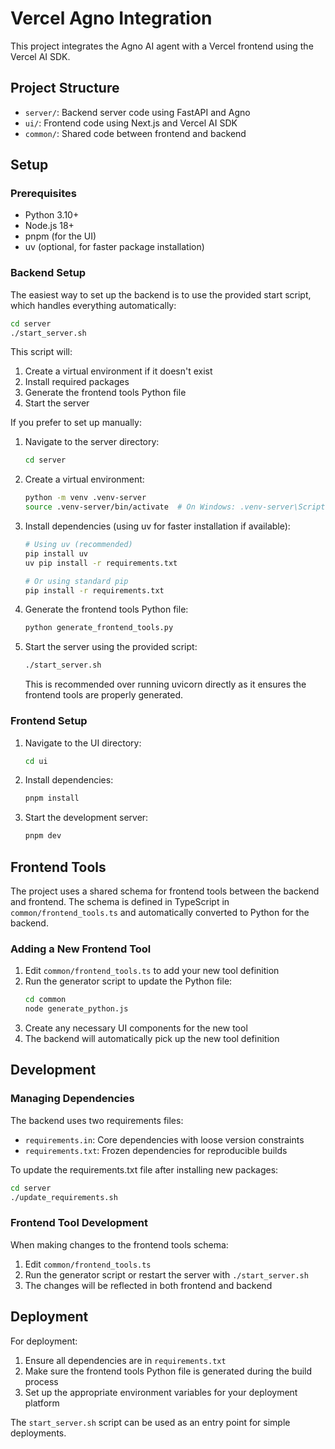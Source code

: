 # Vercel Agno Integration

This project integrates the Agno AI agent with a Vercel frontend using the Vercel AI SDK.

## Project Structure

- `server/`: Backend server code using FastAPI and Agno
- `ui/`: Frontend code using Next.js and Vercel AI SDK
- `common/`: Shared code between frontend and backend

## Setup

### Prerequisites

- Python 3.10+
- Node.js 18+
- pnpm (for the UI)
- uv (optional, for faster package installation)

### Backend Setup

The easiest way to set up the backend is to use the provided start script, which handles everything automatically:

```bash
cd server
./start_server.sh
```

This script will:
1. Create a virtual environment if it doesn't exist
2. Install required packages
3. Generate the frontend tools Python file
4. Start the server

If you prefer to set up manually:

1. Navigate to the server directory:
   ```bash
   cd server
   ```

2. Create a virtual environment:
   ```bash
   python -m venv .venv-server
   source .venv-server/bin/activate  # On Windows: .venv-server\Scripts\activate
   ```

3. Install dependencies (using uv for faster installation if available):
   ```bash
   # Using uv (recommended)
   pip install uv
   uv pip install -r requirements.txt

   # Or using standard pip
   pip install -r requirements.txt
   ```

4. Generate the frontend tools Python file:
   ```bash
   python generate_frontend_tools.py
   ```

5. Start the server using the provided script:
   ```bash
   ./start_server.sh
   ```

   This is recommended over running uvicorn directly as it ensures the frontend tools are properly generated.

### Frontend Setup

1. Navigate to the UI directory:
   ```bash
   cd ui
   ```

2. Install dependencies:
   ```bash
   pnpm install
   ```

3. Start the development server:
   ```bash
   pnpm dev
   ```

## Frontend Tools

The project uses a shared schema for frontend tools between the backend and frontend. The schema is defined in TypeScript in `common/frontend_tools.ts` and automatically converted to Python for the backend.

### Adding a New Frontend Tool

1. Edit `common/frontend_tools.ts` to add your new tool definition
2. Run the generator script to update the Python file:
   ```bash
   cd common
   node generate_python.js
   ```
3. Create any necessary UI components for the new tool
4. The backend will automatically pick up the new tool definition

## Development

### Managing Dependencies

The backend uses two requirements files:
- `requirements.in`: Core dependencies with loose version constraints
- `requirements.txt`: Frozen dependencies for reproducible builds

To update the requirements.txt file after installing new packages:

```bash
cd server
./update_requirements.sh
```

### Frontend Tool Development

When making changes to the frontend tools schema:

1. Edit `common/frontend_tools.ts`
2. Run the generator script or restart the server with `./start_server.sh`
3. The changes will be reflected in both frontend and backend

## Deployment

For deployment:

1. Ensure all dependencies are in `requirements.txt`
2. Make sure the frontend tools Python file is generated during the build process
3. Set up the appropriate environment variables for your deployment platform

The `start_server.sh` script can be used as an entry point for simple deployments.
